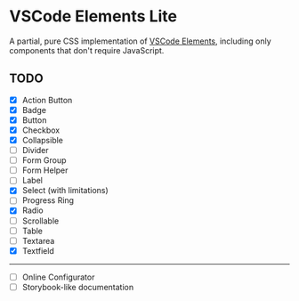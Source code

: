 # VSCode Elements Lite

A partial, pure CSS implementation of [VSCode Elements](https://vscode-elements.github.io), including only components that don't require JavaScript.

## TODO

- [x] Action Button
- [x] Badge
- [x] Button
- [x] Checkbox
- [x] Collapsible
- [ ] Divider
- [ ] Form Group
- [ ] Form Helper
- [ ] Label
- [x] Select (with limitations)
- [ ] Progress Ring
- [x] Radio
- [ ] Scrollable
- [ ] Table
- [ ] Textarea
- [x] Textfield

---

- [ ] Online Configurator
- [ ] Storybook-like documentation
